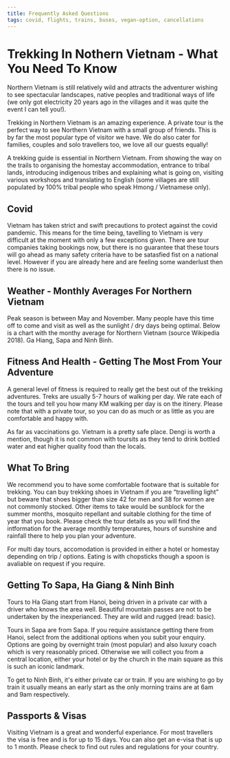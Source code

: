 ```yaml
---
title: Frequently Asked Questions
tags: covid, flights, trains, buses, vegan-option, cancellations
---
```



# Trekking In Nothern Vietnam - What You Need To Know

Northern Vietnam is still relatively wild and attracts the adventurer wishing to see spectacular landscapes, native peoples and traditional ways of life (we only got electricity 20 years ago in the villages and it was quite the event I can tell you!).

Trekking in Northern Vietnam is an amazing experience. A private tour is the perfect way to see Northern Vietnam with a small group of friends.  This is by far the most popular type of visitor we have. We do also cater for families, couples and solo travellers too, we love all our guests equally! 

A trekking guide is essential in Northern Vietnam. From showing the way on the trails to organising the homestay accommodation, entrance to tribal lands, introducing indigenous tribes and explaining what is going on, visiting various workshops and translating to English (some villages are still populated by 100% tribal people who speak Hmong / Vietnamese only).

## Covid

Vietnam has taken strict and swift precautions to protect against the covid pandemic. This means for the time being, tavelling to Vietnam is very difficult at the moment with only a few exceptions given. There are tour companies taking bookings now, but there is no guarantee that these tours will go ahead as many safety criteria have to be satasfied fist on a national level. However if you are already here and are feeling some wanderlust then there is no issue. 

## Weather - Monthly Averages For Northern Vietnam

Peak season is between May and November. Many people have this time off to come and visit as well as the sunlight / dry days being optimal. Below is a chart with the monthy average for Northern Vietnam (source Wikipedia 2018). Ga Hiang, Sapa and Ninh Binh.

## Fitness And Health - Getting The Most From Your Adventure

A general level of fitness is required to really get the best out of the trekking adventures. Treks are usually 5-7 hours of walking per day. We rate each of the tours and tell you how many KM walking per day is on the itinery. Please note that with a private tour, so you can do as much or as little as you are comfortable and happy with.

As far as vaccinations go. Vietnam is a pretty safe place. Dengi is worth a mention, though it is not common with toursits as they tend to drink bottled water and eat higher quality food than the locals.

## What To Bring

We recommend you to have some comfortable footware that is suitable for trekking. You can buy trekking shoes in Vietnam if you are “travelling light” but beware that shoes bigger than size 42 for men and 38 for women are not commonly stocked. Other items to take would be sunblock for the summer months, mosquito repellant and suitable clothing for the time of year that you book. Please check the tour details as you will find the intformation for the average monthly temperatures, hours of sunshine and rainfall there to help you plan your adventure.

For multi day tours, accomodation is provided in either a hotel or homestay depending on trip / options. Eating is with chopsticks though a spoon is avaliable on request if you require. 

## Getting To Sapa, Ha Giang & Ninh Binh

Tours to Ha Giang start from Hanoi, being driven in a private car with a driver who knows the area well. Beautiful mountain passes are not to be undertaken by the inexperianced. They are wild and rugged (read: basic). 

Tours in Sapa are from Sapa. If you require assistance getting there from Hanoi, select from the additional options when you subit your enquiry. Options are going by overnight train (most popular) and also luxury coach which is very reasonably priced. Otherwise we will collect you from a central location, either your hotel or by the church in the main square as this is such an iconic landmark.

To get to Ninh Binh, it's either private car or train. If you are wishing to go by train it usually means an early start as the only morning trains are at 6am and 9am respectively. 

## Passports & Visas

Visiting Vietnam is a great and wonderful experiance. For most travellers the visa is free and is for up to 15 days. You can also get an e-visa that is up to 1 month. Please check <here> to find out rules and regulations for your country.
